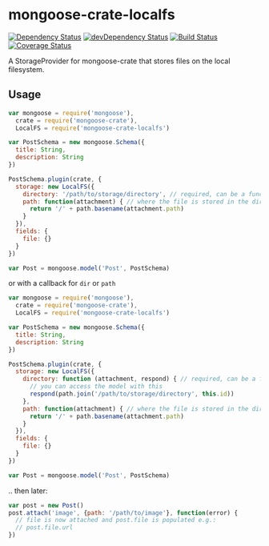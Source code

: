# mongoose-crate-localfs

[![Dependency Status](https://david-dm.org/achingbrain/mongoose-crate-localfs.svg?theme=shields.io)](https://david-dm.org/achingbrain/mongoose-crate-localfs) [![devDependency Status](https://david-dm.org/achingbrain/mongoose-crate-localfs/dev-status.svg?theme=shields.io)](https://david-dm.org/achingbrainmongoose-crate-localfs#info=devDependencies) [![Build Status](https://img.shields.io/travis/achingbrain/mongoose-crate-localfs/master.svg)](https://travis-ci.org/achingbrain/mongoose-crate-localfs) [![Coverage Status](http://img.shields.io/coveralls/achingbrain/mongoose-crate-localfs/master.svg)](https://coveralls.io/r/achingbrain/mongoose-crate-localfs)

A StorageProvider for mongoose-crate that stores files on the local filesystem.

## Usage

```javascript
var mongoose = require('mongoose'),
  crate = require('mongoose-crate'),
  LocalFS = require('mongoose-crate-localfs')

var PostSchema = new mongoose.Schema({
  title: String,
  description: String
})

PostSchema.plugin(crate, {
  storage: new LocalFS({
    directory: '/path/to/storage/directory', // required, can be a function or a string
    path: function(attachment) { // where the file is stored in the directory - defaults to this function
      return '/' + path.basename(attachment.path)
    }
  }),
  fields: {
    file: {}
  }
})

var Post = mongoose.model('Post', PostSchema)
```

or with a callback for `dir` or `path`
```javascript
var mongoose = require('mongoose'),
  crate = require('mongoose-crate'),
  LocalFS = require('mongoose-crate-localfs')

var PostSchema = new mongoose.Schema({
  title: String,
  description: String
})

PostSchema.plugin(crate, {
  storage: new LocalFS({
    directory: function (attachment, respond) { // required, can be a function or a string
      // you can access the model with this
      respond(path.join('/path/to/storage/directory', this.id))
    },
    path: function(attachment) { // where the file is stored in the directory - defaults to this function
      return '/' + path.basename(attachment.path)
    }
  }),
  fields: {
    file: {}
  }
})

var Post = mongoose.model('Post', PostSchema)
```

.. then later:

```javascript
var post = new Post()
post.attach('image', {path: '/path/to/image'}, function(error) {
  // file is now attached and post.file is populated e.g.:
  // post.file.url
})
```
